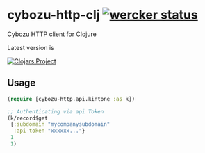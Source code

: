 # cybozu-http-clj [![wercker status](https://app.wercker.com/status/740d77c301264b2775cce0212e18fe21/s/master "wercker status")](https://app.wercker.com/project/byKey/740d77c301264b2775cce0212e18fe21)

Cybozu HTTP client for Clojure

Latest version is

[![Clojars Project](https://img.shields.io/clojars/v/ayato_p/cybozu-http.svg)](https://clojars.org/ayato_p/cybozu-http)

## Usage

```clojure
(require [cybozu-http.api.kintone :as k])

;; Authenticating via api Token
(k/record$get
 {:subdomain "mycompanysubdomain"
  :api-token "xxxxxx..."}
 1
 1)

```
